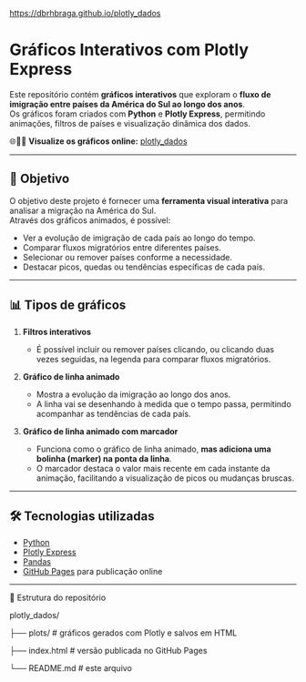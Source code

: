 
https://dbrhbraga.github.io/plotly_dados
# Gráficos Interativos com Plotly Express

Este repositório contém **gráficos interativos** que exploram o **fluxo de imigração entre países da América do Sul ao longo dos anos**.  
Os gráficos foram criados com **Python** e **Plotly Express**, permitindo animações, filtros de países e visualização dinâmica dos dados.

🌐🔗🚨 **Visualize os gráficos online:**  [plotly_dados](https://dbrhbraga.github.io/plotly_dados)

---

## 🎯 Objetivo

O objetivo deste projeto é fornecer uma **ferramenta visual interativa** para analisar a migração na América do Sul.  
Através dos gráficos animados, é possível:

- Ver a evolução de imigração de cada país ao longo do tempo.  
- Comparar fluxos migratórios entre diferentes países.  
- Selecionar ou remover países conforme a necessidade.  
- Destacar picos, quedas ou tendências específicas de cada país.

---

## 📊 Tipos de gráficos

1. **Filtros interativos**  
   - É possível incluir ou remover países clicando, ou clicando duas vezes seguidas, na legenda para comparar fluxos migratórios.

2. **Gráfico de linha animado**  
   - Mostra a evolução da imigração ao longo dos anos.  
   - A linha vai se desenhando à medida que o tempo passa, permitindo acompanhar as tendências de cada país.

3. **Gráfico de linha animado com marcador**  
   - Funciona como o gráfico de linha animado, **mas adiciona uma bolinha (marker) na ponta da linha**.  
   - O marcador destaca o valor mais recente em cada instante da animação, facilitando a visualização de picos ou mudanças bruscas.


---

## 🛠 Tecnologias utilizadas

- [Python](https://www.python.org/)  
- [Plotly Express](https://plotly.com/python/plotly-express/)  
- [Pandas](https://pandas.pydata.org/)  
- [GitHub Pages](https://pages.github.com/) para publicação online

---

📂 Estrutura do repositório

plotly_dados/

├── plots/        # gráficos gerados com Plotly e salvos em HTML

├── index.html    # versão publicada no GitHub Pages

└── README.md     # este arquivo

